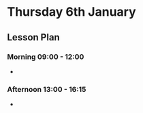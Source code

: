 # Thursday 6th January

## Lesson Plan

### Morning 09:00 - 12:00

+ 

### Afternoon 13:00 - 16:15

+ 
